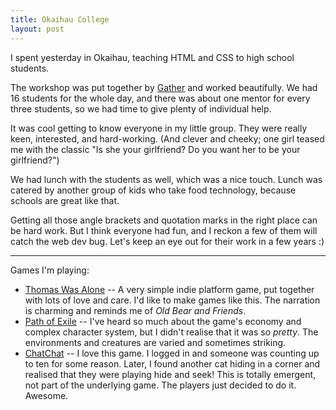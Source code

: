 ```yaml
---
title: Okaihau College
layout: post
---
```


I spent yesterday in Okaihau, teaching HTML and CSS to high school students.

The workshop was put together by <a href="http://gathergather.co.nz/workshops/get-involved/">Gather</a> and worked beautifully. We had 16 students for the whole day, and there was about one mentor for every three students, so we had time to give plenty of individual help.

It was cool getting to know everyone in my little group. They were really keen, interested, and hard-working. (And clever and cheeky; one girl teased me with the classic "Is she your girlfriend? Do you want her to be your girlfriend?")

We had lunch with the students as well, which was a nice touch. Lunch was catered by another group of kids who take food technology, because schools are great like that.

Getting all those angle brackets and quotation marks in the right place can be hard work. But I think everyone had fun, and I reckon a few of them will catch the web dev bug. Let's keep an eye out for their work in a few years :)

* * *

Games I'm playing:

* [Thomas Was Alone](http://www.thomaswasalone.com/) -- A very simple indie platform game, put together with lots of love and care. I'd like to make games like this. The narration is charming and reminds me of <i>Old Bear and Friends</i>.
* [Path of Exile](http://www.pathofexile.com/) -- I've heard so much about the game's economy and complex character system, but I didn't realise that it was so <i>pretty</i>. The environments and creatures are varied and sometimes striking.
* [ChatChat](http://www.kongregate.com/games/terrycavanagh_b/chatchat) -- I love this game. I logged in and someone was counting up to ten for some reason. Later, I found another cat hiding in a corner and realised that they were playing hide and seek! This is totally emergent, not part of the underlying game. The players just decided to do it. Awesome.
